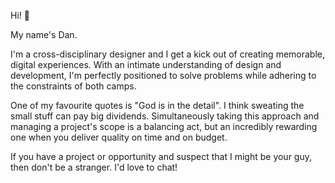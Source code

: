 Hi! 👋

My name's Dan.

I'm a cross-disciplinary designer and I get a kick out of creating memorable, digital experiences. With an intimate understanding of design and development, I'm perfectly positioned to solve problems while adhering to the constraints of both camps.

One of my favourite quotes is "God is in the detail". I think sweating the small stuff can pay big dividends. Simultaneously taking this approach and managing a project's scope is a balancing act, but an incredibly rewarding one when you deliver quality on time and on budget. 

If you have a project or opportunity and suspect that I might be your guy, then don't be a stranger. I'd love to chat!
